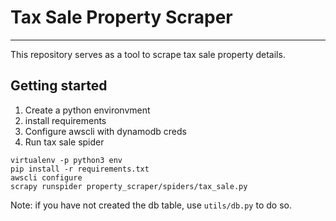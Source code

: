 # Tax Sale Property Scraper
---

This repository serves as a tool to scrape tax sale property details.


## Getting started

1. Create a python environvment
1. install requirements
1. Configure awscli with dynamodb creds
1. Run tax sale spider

```
virtualenv -p python3 env
pip install -r requirements.txt
awscli configure
scrapy runspider property_scraper/spiders/tax_sale.py
```

Note: if you have not created the db table, use `utils/db.py` to do so.


